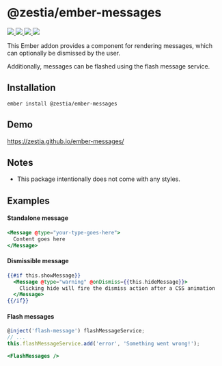 # @zestia/ember-messages

<p>
  <!--
  <a href="https://github.com/zestia/ember-messages/actions/workflows/ci.yml">
    <img src="https://github.com/zestia/ember-messages/actions/workflows/ci.yml/badge.svg">
  </a>
  -->

  <a href="https://david-dm.org/zestia/ember-messages#badge-embed">
    <img src="https://david-dm.org/zestia/ember-messages.svg">
  </a>

  <a href="https://david-dm.org/zestia/ember-messages#dev-badge-embed">
    <img src="https://david-dm.org/zestia/ember-messages/dev-status.svg">
  </a>

  <a href="https://emberobserver.com/addons/@zestia/ember-messages">
    <img src="https://emberobserver.com/badges/-zestia-ember-messages.svg">
  </a>

  <img src="https://img.shields.io/badge/Ember-%3E%3D%203.16-brightgreen">
</p>

This Ember addon provides a component for rendering messages, which can optionally be dismissed by the user.

Additionally, messages can be flashed using the flash message service.

## Installation

```
ember install @zestia/ember-messages
```

## Demo

https://zestia.github.io/ember-messages/

## Notes

- This package intentionally does not come with any styles.

## Examples

#### Standalone message

```handlebars
<Message @type="your-type-goes-here">
  Content goes here
</Message>
```

#### Dismissible message

```handlebars
{{#if this.showMessage}}
  <Message @type="warning" @onDismiss={{this.hideMessage}}>
    Clicking hide will fire the dismiss action after a CSS animation
  </Message>
{{/if}}
```

#### Flash messages

```javascript
@inject('flash-message') flashMessageService;
// ...
this.flashMessageService.add('error', 'Something went wrong!');
```

```handlebars
<FlashMessages />
```
